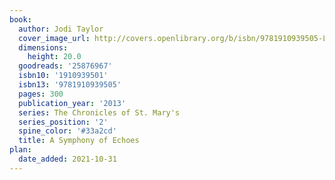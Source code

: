 ```yaml
---
book:
  author: Jodi Taylor
  cover_image_url: http://covers.openlibrary.org/b/isbn/9781910939505-L.jpg
  dimensions:
    height: 20.0
  goodreads: '25876967'
  isbn10: '1910939501'
  isbn13: '9781910939505'
  pages: 300
  publication_year: '2013'
  series: The Chronicles of St. Mary's
  series_position: '2'
  spine_color: '#33a2cd'
  title: A Symphony of Echoes
plan:
  date_added: 2021-10-31
---
```


